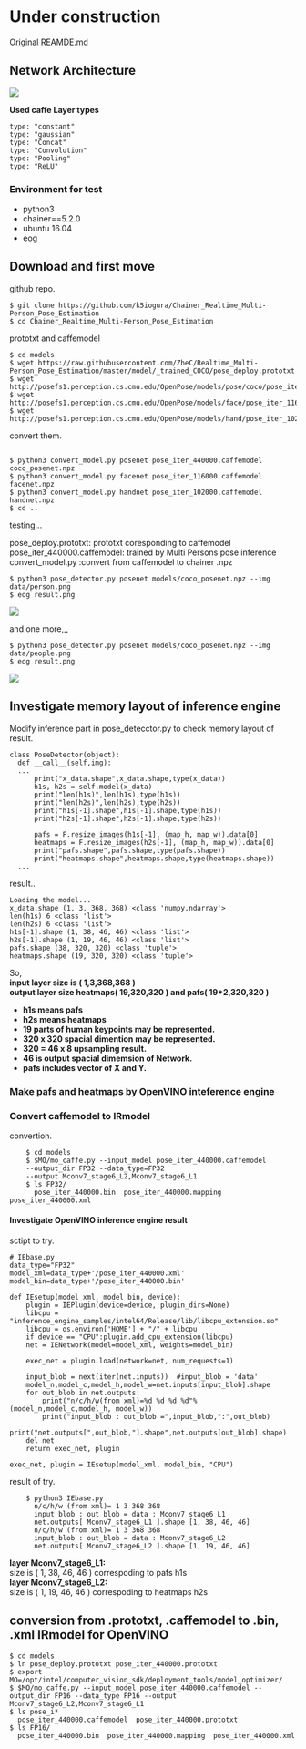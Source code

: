 
# Under construction

[Original REAMDE.md](./README_original.md)

## Network Architecture

![](https://github.com/ZheC/Multi-Person-Pose-Estimation/blob/master/readme/arch.png)

**Used caffe Layer types**  

    type: "constant"
    type: "gaussian"
    type: "Concat"
    type: "Convolution"
    type: "Pooling"
    type: "ReLU"

### Environment for test

- python3
- chainer==5.2.0
- ubuntu 16.04
- eog

## Download and first move

github repo.
```
$ git clone https://github.com/k5iogura/Chainer_Realtime_Multi-Person_Pose_Estimation
$ cd Chainer_Realtime_Multi-Person_Pose_Estimation
```

prototxt and caffemodel
```
$ cd models
$ wget https://raw.githubusercontent.com/ZheC/Realtime_Multi-Person_Pose_Estimation/master/model/_trained_COCO/pose_deploy.prototxt
$ wget http://posefs1.perception.cs.cmu.edu/OpenPose/models/pose/coco/pose_iter_440000.caffemodel
$ wget http://posefs1.perception.cs.cmu.edu/OpenPose/models/face/pose_iter_116000.caffemodel
$ wget http://posefs1.perception.cs.cmu.edu/OpenPose/models/hand/pose_iter_102000.caffemodel
```

convert them.
```

$ python3 convert_model.py posenet pose_iter_440000.caffemodel coco_posenet.npz
$ python3 convert_model.py facenet pose_iter_116000.caffemodel facenet.npz
$ python3 convert_model.py handnet pose_iter_102000.caffemodel handnet.npz
$ cd ..
```
testing...

pose_deploy.prototxt: prototxt coresponding to caffemodel  
pose_iter_440000.caffemodel: trained by Multi Persons pose inference  
convert_model.py :convert from caffemodel to chainer .npz  


```
$ python3 pose_detector.py posenet models/coco_posenet.npz --img data/person.png
$ eog result.png
```

![](files/person_result.png)

and one more,,,

```
$ python3 pose_detector.py posenet models/coco_posenet.npz --img data/people.png
$ eog result.png
```

![](files/people_result.png)

## Investigate memory layout of inference engine

Modify inference part in pose_detecctor.py to check memory layout of result.  

    class PoseDetector(object):
      def __call__(self,img):
      ...
          print("x_data.shape",x_data.shape,type(x_data))
          h1s, h2s = self.model(x_data)
          print("len(h1s)",len(h1s),type(h1s))
          print("len(h2s)",len(h2s),type(h2s))
          print("h1s[-1].shape",h1s[-1].shape,type(h1s))
          print("h2s[-1].shape",h2s[-1].shape,type(h2s))

          pafs = F.resize_images(h1s[-1], (map_h, map_w)).data[0]
          heatmaps = F.resize_images(h2s[-1], (map_h, map_w)).data[0]
          print("pafs.shape",pafs.shape,type(pafs.shape))
          print("heatmaps.shape",heatmaps.shape,type(heatmaps.shape))
      ...

result..  

    Loading the model...
    x_data.shape (1, 3, 368, 368) <class 'numpy.ndarray'>
    len(h1s) 6 <class 'list'>
    len(h2s) 6 <class 'list'>
    h1s[-1].shape (1, 38, 46, 46) <class 'list'>
    h2s[-1].shape (1, 19, 46, 46) <class 'list'>
    pafs.shape (38, 320, 320) <class 'tuple'>
    heatmaps.shape (19, 320, 320) <class 'tuple'>


So,  
**input layer size is ( 1,3,368,368 )**  
**output layer size heatmaps( 19,320,320 ) and pafs( 19*2,320,320 )**  

- **h1s means pafs**
- **h2s means heatmaps**
- **19 parts of human keypoints may be represented.**
- **320 x 320 spacial dimention may be represented.**
- **320 = 46 x 8 upsampling result.**
- **46 is output spacial dimemsion of Network.**
- **pafs includes vector of X and Y.**

### Make pafs and heatmaps by OpenVINO inteference engine

### Convert caffemodel to IRmodel

convertion.
```
    $ cd models
    $ $MO/mo_caffe.py --input_model pose_iter_440000.caffemodel
    --output_dir FP32 --data_type=FP32
    --output Mconv7_stage6_L2,Mconv7_stage6_L1
    $ ls FP32/
      pose_iter_440000.bin  pose_iter_440000.mapping  pose_iter_440000.xml
```

#### Investigate OpenVINO inference engine result
sctipt to try.
```
# IEbase.py
data_type="FP32"
model_xml=data_type+'/pose_iter_440000.xml'
model_bin=data_type+'/pose_iter_440000.bin'

def IEsetup(model_xml, model_bin, device):
    plugin = IEPlugin(device=device, plugin_dirs=None)
    libcpu = "inference_engine_samples/intel64/Release/lib/libcpu_extension.so"
    libcpu = os.environ['HOME'] + "/" + libcpu 
    if device == "CPU":plugin.add_cpu_extension(libcpu)
    net = IENetwork(model=model_xml, weights=model_bin)

    exec_net = plugin.load(network=net, num_requests=1)

    input_blob = next(iter(net.inputs))  #input_blob = 'data'
    model_n,model_c,model_h,model_w=net.inputs[input_blob].shape
    for out_blob in net.outputs:
        print("n/c/h/w(from xml)=%d %d %d %d"%(model_n,model_c,model_h, model_w))
        print("input_blob : out_blob =",input_blob,":",out_blob)
        print("net.outputs[",out_blob,"].shape",net.outputs[out_blob].shape)
    del net
    return exec_net, plugin

exec_net, plugin = IEsetup(model_xml, model_bin, "CPU")
```

result of try.
```
    $ python3 IEbase.py
      n/c/h/w (from xml)= 1 3 368 368
      input_blob : out_blob = data : Mconv7_stage6_L1
      net.outputs[ Mconv7_stage6_L1 ].shape [1, 38, 46, 46]
      n/c/h/w (from xml)= 1 3 368 368
      input_blob : out_blob = data : Mconv7_stage6_L2
      net.outputs[ Mconv7_stage6_L2 ].shape [1, 19, 46, 46]
```

**layer Mconv7_stage6_L1:**  
  size is ( 1, 38, 46, 46 ) correspoding to pafs h1s  
**layer Mconv7_stage6_L2:**  
  size is ( 1, 19, 46, 46 ) correspoding to heatmaps h2s  

## conversion from .prototxt, .caffemodel to .bin, .xml IRmodel for OpenVINO

    $ cd models
    $ ln pose_deploy.prototxt pose_iter_440000.prototxt
    $ export MO=/opt/intel/computer_vision_sdk/deployment_tools/model_optimizer/
    $ $MO/mo_caffe.py --input_model pose_iter_440000.caffemodel --output_dir FP16 --data_type FP16 --output Mconv7_stage6_L2,Mconv7_stage6_L1
    $ ls pose_i*
      pose_iter_440000.caffemodel  pose_iter_440000.prototxt
    $ ls FP16/
      pose_iter_440000.bin  pose_iter_440000.mapping  pose_iter_440000.xml
